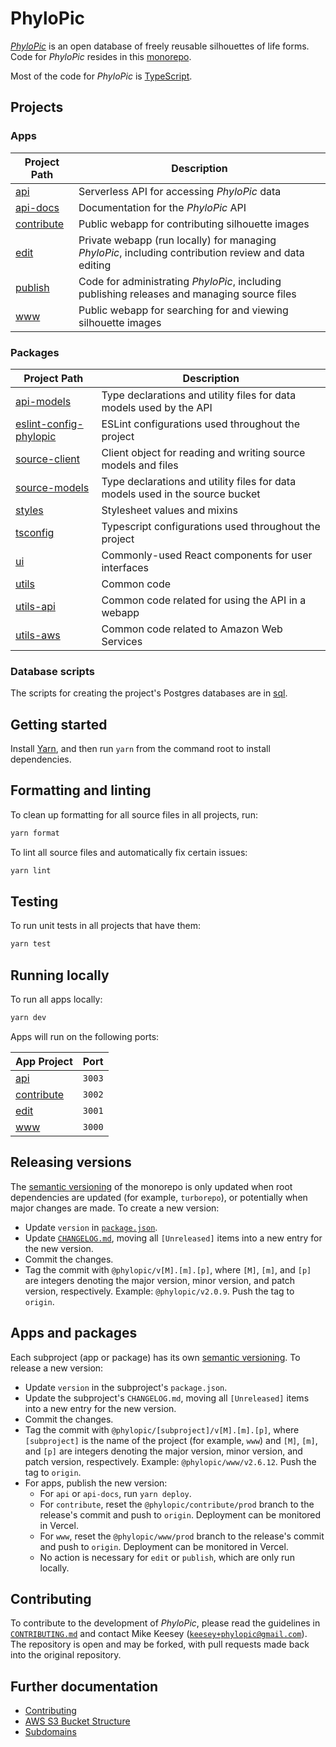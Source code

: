 # PhyloPic

_[PhyloPic](https://www.phylopic.org)_ is an open database of freely reusable silhouettes of life forms. Code for _PhyloPic_ resides in this [monorepo](https://turborepo.org/docs).

Most of the code for _PhyloPic_ is [TypeScript](https://www.typescriptlang.org/).

## Projects

### Apps

| Project Path                    | Description                                                                                          |
| ------------------------------- | ---------------------------------------------------------------------------------------------------- |
| [api](./apps/api)               | Serverless API for accessing _PhyloPic_ data                                                         |
| [api-docs](./apps/api-docs)     | Documentation for the _PhyloPic_ API                                                                 |
| [contribute](./apps/contribute) | Public webapp for contributing silhouette images                                                     |
| [edit](./apps/edit)             | Private webapp (run locally) for managing _PhyloPic_, including contribution review and data editing |
| [publish](./apps/publish)       | Code for administrating _PhyloPic_, including publishing releases and managing source files          |
| [www](./apps/www)               | Public webapp for searching for and viewing silhouette images                                        |

### Packages

| Project Path                                                | Description                                                                   |
| ----------------------------------------------------------- | ----------------------------------------------------------------------------- |
| [api-models](./packages/api-models)                         | Type declarations and utility files for data models used by the API           |
| [eslint-config-phylopic](./packages/eslint-config-phylopic) | ESLint configurations used throughout the project                             |
| [source-client](./packages/source-client)                   | Client object for reading and writing source models and files                 |
| [source-models](./packages/source-models)                   | Type declarations and utility files for data models used in the source bucket |
| [styles](./packages/styles)                                 | Stylesheet values and mixins                                                  |
| [tsconfig](./packages/tsconfig)                             | Typescript configurations used throughout the project                         |
| [ui](./packages/ui)                                         | Commonly-used React components for user interfaces                            |
| [utils](./packages/utils)                                   | Common code                                                                   |
| [utils-api](./packages/utils-api)                           | Common code related for using the API in a webapp                             |
| [utils-aws](./packages/utils-aws)                           | Common code related to Amazon Web Services                                    |

### Database scripts

The scripts for creating the project's Postgres databases are in [sql](./sql/README.md).

## Getting started

Install [Yarn](https://classic.yarnpkg.com/), and then run `yarn` from the command root to install dependencies.

## Formatting and linting

To clean up formatting for all source files in all projects, run:

```sh
yarn format
```

To lint all source files and automatically fix certain issues:

```sh
yarn lint
```

## Testing

To run unit tests in all projects that have them:

```sh
yarn test
```

## Running locally

To run all apps locally:

```sh
yarn dev
```

Apps will run on the following ports:

| App Project                     | Port   |
| ------------------------------- | ------ |
| [api](./apps/api)               | `3003` |
| [contribute](./apps/contribute) | `3002` |
| [edit](./apps/edit)             | `3001` |
| [www](./apps/www)               | `3000` |

## Releasing versions

The [semantic versioning](https://semver.org/) of the monorepo is only updated when root dependencies are updated (for example, `turborepo`), or potentially when major changes are made. To create a new version:

-   Update `version` in [`package.json`](./package.json).
-   Update [`CHANGELOG.md`](./CHANGELOG.md), moving all `[Unreleased]` items into a new entry for the new version.
-   Commit the changes.
-   Tag the commit with `@phylopic/v[M].[m].[p]`, where `[M]`, `[m]`, and `[p]` are integers denoting the major version, minor version, and patch version, respectively. Example: `@phylopic/v2.0.9`. Push the tag to `origin`.

## Apps and packages

Each subproject (app or package) has its own [semantic versioning](https://semver.org/). To release a new version:

-   Update `version` in the subproject's `package.json`.
-   Update the subproject's `CHANGELOG.md`, moving all `[Unreleased]` items into a new entry for the new version.
-   Commit the changes.
-   Tag the commit with `@phylopic/[subproject]/v[M].[m].[p]`, where `[subproject]` is the name of the project (for example, `www`) and `[M]`, `[m]`, and `[p]` are integers denoting the major version, minor version, and patch version, respectively. Example: `@phylopic/www/v2.6.12`. Push the tag to `origin`.
-   For apps, publish the new version:
    -   For `api` or `api-docs`, run `yarn deploy`.
    -   For `contribute`, reset the `@phylopic/contribute/prod` branch to the release's commit and push to `origin`. Deployment can be monitored in Vercel.
    -   For `www`, reset the `@phylopic/www/prod` branch to the release's commit and push to `origin`. Deployment can be monitored in Vercel.
    -   No action is necessary for `edit` or `publish`, which are only run locally.

## Contributing

To contribute to the development of _PhyloPic_, please read the guidelines in [`CONTRIBUTING.md`](./CONTRIBUTING.md) and contact Mike Keesey ([`keesey+phylopic@gmail.com`](mailto:keesey+phylopic@gmail.com)). The repository is open and may be forked, with pull requests made back into the original repository.

## Further documentation

-   [Contributing](./CONTRIBUTING.md)
-   [AWS S3 Bucket Structure](./S3.md)
-   [Subdomains](./SUBDOMAINS.md)
